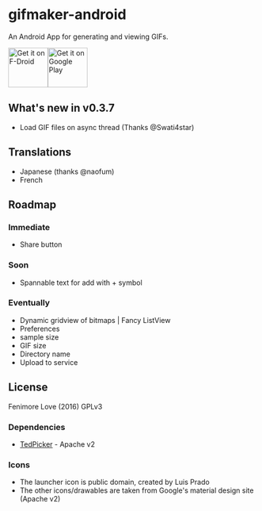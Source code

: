 # gifmaker-android

An Android App for generating and viewing GIFs.

[<img src="https://f-droid.org/badge/get-it-on.png"
      alt="Get it on F-Droid"
      height="80">](https://f-droid.org/app/com.sanjay.gifmaker)[<img src="https://play.google.com/intl/en_us/badges/images/generic/en_badge_web_generic.png"
      alt="Get it on Google Play"
      height="80">](https://play.google.com/store/apps/details?id=com.sanjay.gifmaker)

## What's new in v0.3.7
- Load GIF files on async thread (Thanks @Swati4star)


## Translations
- Japanese (thanks @naofum)
- French

## Roadmap

### Immediate
- Share button

### Soon
- Spannable text for add with + symbol

### Eventually
- Dynamic gridview of bitmaps | Fancy ListView
- Preferences
 - sample size
 - GIF size
 - Directory name
- Upload to service


## License

Fenimore Love (2016) GPLv3

### Dependencies
- [TedPicker](https://github.com/ParkSangGwon/TedPicker) - Apache v2

### Icons
- The launcher icon is public domain, created by Luis Prado
- The other icons/drawables are taken from Google's material design site (Apache v2)

